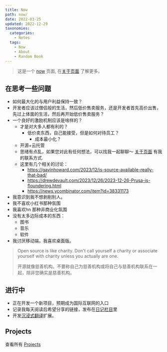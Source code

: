 ```yaml
---
title: Now
path: now/
date: 2022-03-25
updated: 2022-12-29
taxonomies:
  categories:
    - Notes
  tags:
    - Now
    - About
    - Random Book
---
```


> 这是一个 [now](https://nownownow.com/about) 页面, 在[关于页面](/content/pages/about.md)
> 了解更多。

<!-- more -->

## 在思考一些问题

- 如何最大化的与用户利益保持一致？
- 开发者应该过僧侣般的生活，然后低价售卖服务，还是开发者首先高价出售，先过上体面的生活，然后再开始低价售卖服务？
- 一个良好的激励机制应该是啥样的？
  - 才是对大多人都有利的？
    - 低价卖东西，自己能接受，但是如何对待员工？
      - 成本最小化？
  - 开源+云托管
  - 思绪有点乱，如果您对此有任何想法，可以找我一起聊聊～ [关于页面](/content/pages/about.md) 有我的联系方式.
  - 这里有几个相关的讨论：
    - <https://gavinhoward.com/2023/12/is-source-available-really-that-bad/>
    - <https://drewdevault.com/2023/12/26/2023-12-26-Prusa-is-floundering.html>
    - <https://news.ycombinator.com/item?id=38331173>
- 我意识到我不想剥削别人。
- 我不喜欢小红书那种氛围
- 我喜欢hn 那种非商业化氛围
- 没有太多边际成本的东西：
  - 图书
  - 音乐
  - 软件
- 我讨厌移动端，我喜欢桌面版。

> Open source is like charity. Don't call yourself a charity or associate yourself with charity unless you actually are one.
>
> 开源就像慈善机构。不要称自己为慈善机构或将自己与慈善机构联系在一起，除非您确实是慈善机构。

## 进行中

- 正在开发一个新项目，预期成为国际互联网的入口
- 记录我每天阅读后希望分享的链接，发布在[日记栏目](/categories/journal/)里
- 开发[沉浸式翻译](https://immersive-translate.owenyoung.com/)扩展。

## Projects

查看所有 [Projects](/content/projects.md)
